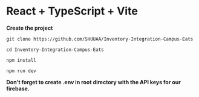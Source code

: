 # React + TypeScript + Vite

**Create the project**


`git clone https://github.com/SHUUAA/Inventory-Integration-Campus-Eats`

`cd Inventory-Integration-Campus-Eats`

`npm install`

`npm run dev`


**Don't forget to create .env in root directory with the API keys for our firebase.**


